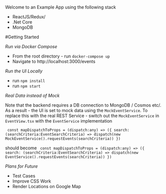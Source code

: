 Welcome to an Example App using the following stack 
 - ReactJS/Redux/ 
 - .Net Core
 - MongoDB

#Getting Started

*Run via Docker Compose*

- From the root directory - run `docker-compose up`
- Navigate to http://localhost:3000/events


*Run the UI Locally*
- run `npm install`
- run `npm start`

*Real Data instead of Mock* 

Note that the backend requires a DB connection to MongoDB / Cosmos etc/. As a result  - the UI is set to mock data using the `MockEventService`.
To replace this with the real REST Service - switch out the `MockEventService` in `EventView.tsx` 
with the `EventService` implementation

`
const mapDispatchToProps = (dispatch:any) => ({
    search: (searchCriteria:EventSearchCriteria) => dispatch(new MockEventService().requestEvents(searchCriteria))
})`

should become 
`
const mapDispatchToProps = (dispatch:any) => ({
    search: (searchCriteria:EventSearchCriteria) => dispatch(new EventService().requestEvents(searchCriteria))
})` 
 
*Plans for Future*
- Test Cases
- Improve CSS Work
- Render Locations on Google Map
